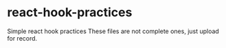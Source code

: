 # react-hook-practices
Simple react hook practices
These files are not complete ones, just upload for record.
